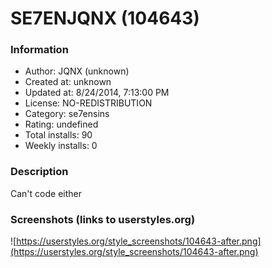 # SE7ENJQNX (104643)

### Information
- Author: JQNX (unknown)
- Created at: unknown
- Updated at: 8/24/2014, 7:13:00 PM
- License: NO-REDISTRIBUTION
- Category: se7ensins
- Rating: undefined
- Total installs: 90
- Weekly installs: 0


### Description
Can't code either


### Screenshots (links to userstyles.org)
![https://userstyles.org/style_screenshots/104643-after.png](https://userstyles.org/style_screenshots/104643-after.png)


